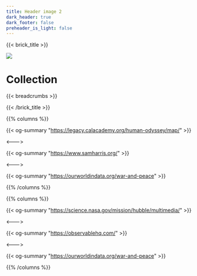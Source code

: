 ```yaml
---
title: Header image 2
dark_header: true
dark_footer: false
preheader_is_light: false
---
```

{{< brick_title >}}

![](/uploads/photos/collection.jpeg)

# Collection

{{< breadcrumbs >}}

{{< /brick_title >}}

{{% columns %}}


{{< og-summary "https://legacy.calacademy.org/human-odyssey/map/" >}}

<--->

{{< og-summary "https://www.samharris.org/" >}}

<--->

{{< og-summary "https://ourworldindata.org/war-and-peace" >}}

{{% /columns %}}


{{% columns %}}

{{< og-summary "https://science.nasa.gov/mission/hubble/multimedia/" >}}


<--->

{{< og-summary "https://observablehq.com/" >}}

<--->

{{< og-summary "https://ourworldindata.org/war-and-peace" >}}

{{% /columns %}}

